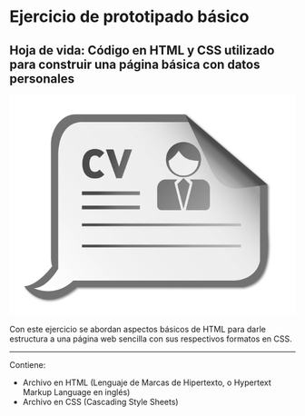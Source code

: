 Ejercicio de prototipado básico
=======

## Hoja de vida: Código en HTML y CSS utilizado para construir una página básica con datos personales
 
![Logo Fedesoft](Imagenes/CV.png)


Con este ejercicio se abordan aspectos básicos de HTML para darle estructura a una página web sencilla con sus respectivos formatos en CSS.

---

Contiene:

  * Archivo en HTML (Lenguaje de Marcas de Hipertexto, o Hypertext Markup Language en inglés) 
  * Archivo en CSS  (Cascading Style Sheets)
